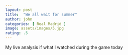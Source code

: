 ```yaml
---
layout: post
title:  "We all wait for summer"
author: john
categories: [ Real Madrid ]
image: assets/images/5.jpg
rating: .5
---
```

My live analysis if what I watched during the game today
